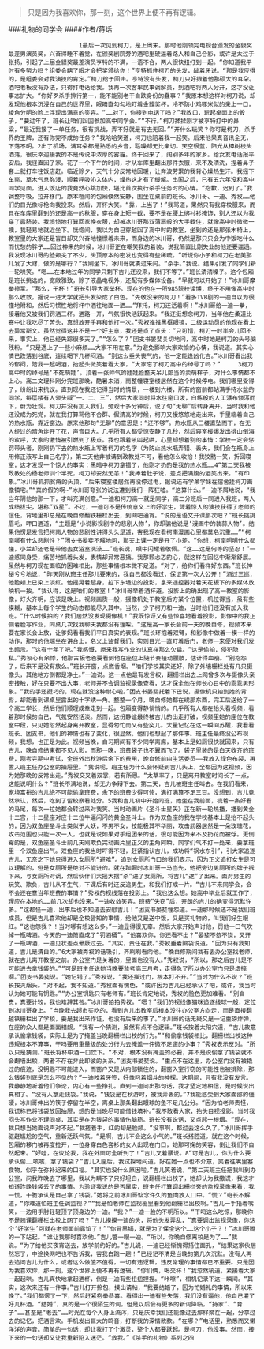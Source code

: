 > 只是因为我喜欢你，那一刻，这个世界上便不再有逻辑。

###礼物的同学会
####作者/蒋话

						1最后一次见到柯刀，是上周末。那时他刚领完电视台颁发的金貘奖最差男演员奖，兴奋得睡不着觉，在颁奖剧院旁的酒吧里硬逼着路人和自己合影，或许是太过于张扬，引起了上届金貘奖最差演员亨特的不满，一语不合，两人很快扭打到一起。“你知道我平时有多努力吗？组委会瞎了眼才会把奖颁给你！”亨特抓住柯刀的头发，龇着牙说。“那是我应得的，是组委会对我演技的肯定。”柯刀给予回击。亨特没有头发，柯刀只好揪着他那硕大的耳朵。酒吧老板没有办法，只得打电话给我。我再一次客串民事调解员，到酒吧将两人分开，这才没让事态扩大。“你好歹杀手排行第一，能不能别老干自跌身份的蠢事？”我原本想这样对柯刀说，却发现他根本沉浸在自己的世界里，眼睛直勾勾地盯着金貘奖杯，冷不防小鸡啄米似的亲上一口，棱角分明的脸上浮现出满意的笑容。“……对了，你接到电话了吗？”我改口，玩起桌面上的骰子，“要过年了，班长让咱们回国参加高中同学会。”“不行。”柯刀揉揉刚才被亨特打中的鼻梁，“最近我接了一单任务，很有挑战，弄不好就是有去无回。”“开什么玩笑？你可是柯刀，杀手界的王牌，还有你完不成的任务？”我哈哈笑道，柯刀也陪着我一起笑。后来他果真音讯全无，下落不明。2出了机场，满耳朵都是熟悉的乡音，聒噪却无比亲切。天空很蓝，阳光从樟树枝头洒落，很庆幸迎接我的不是传说中浓厚的雾霾。终于回来了，阔别多年的家乡。给女友电话报平安后，我径直回了家。花了一个下午的时间，才从车库里翻出那件衣服，来不及清洗，捏着鼻子套上就打车往饭店赶。临近除夕，天气十分反常地回暖，让奔波劳累的我背心燥热生汗。我摇下车窗，草木气息弥漫，顺着呼吸沁入体内，燥热这才有了缓解。出国之后，已有五六年没和高中同学见面，进入饭店的我竟然心跳加快，堪比首次执行杀手任务时的心情。“抱歉，迟到了。”我调整呼吸，拉开移门。原本喧闹的包厢倏然安静，围坐在桌前的班长、冰川哥、一迪、秀衩……他们的目光像标枪向我投来。然后，开怀大笑。“靠，上当了！”我骂道，果然只有我穿校服来，而且在车库里翻到的还是高一的秋服，穿在身上短一截，要不是在腰上绑衬衫掩饰，别人还以为我穿了露脐装。我愤愤地打算回家换衣服，却被冰川哥那双蒲扇般的大手截住，就像高中时微微一拽，我轻易地就近坐下。恍惚间，我以为自己穿越回了高中时的教室，坐到的还是那张木椅上，教室里的大家还是盲目却又兴奋地憧憬着未来，而身边的冰川哥，仍然是那只只会为中饭吃什么而忧愁的胖子……回过神来的时候，冰川哥正在嘲笑我的着装，说我简直比刚失业的他还要邋遢。我发现冰川哥的脸颊尖了不少，头顶原本的密发也变得有些稀疏。“听说你小子和柯刀在老美那儿发了大财，做的是哪行？”我刚坐下，冰川哥就凑过来问。“杀手。”我说。结果引发了同学们新一轮哄笑。“嗯……在本地过年的同学只剩下吉儿还没来，我们不等了。”班长清清嗓子。这个包厢是班长挑选的，宽敞雅致，除了液晶电视外，还配有多媒体设备。“早就可以开始了！”冰川哥摩拳擦掌。“那么，干杯！”班长引导大家举杯。现在的他在一所985院校读博，终于不用像高中时那么收敛，据说一进大学就把头发染成了白色。“先敬没来的柯刀！”看多TVB剧的一迪自以为很懂地附和，然后习惯性地将杯中酒往地面一洒……“拜托，柯刀还活着啊！”冰川哥给一迪一拳，接着他又被我们罚酒三杯。酒路一开，气氛很快活跃起来。“我还挺想念柯刀，当年他在柔道比赛中让我吃尽了苦头，真想放开手再和他打一次。”秀衩推推黑框眼镜，二级运动员的他现在看上去异常斯文。虽然觉得这并不是一个好主意，我还是点了点头：“只可惜，柯刀一时半会儿回不来，事实上，他已经失踪很多天了。”“怎么了？”团支书晏斐关切地问，高中时她是柯刀的头号脑残粉。“只是遇上了一些小麻烦……大家不用在意。”为避免影响大家欢愉的心情，我说道。其实心情已跌落到谷底，连续喝下几杯闷酒。“别这么垂头丧气的，他一定能逢凶化吉。”冰川哥看出我的郁闷，陪我一起喝酒，抬起头微笑着看大家，“大家忘了柯刀高中的绰号了吗？”　　　3柯刀高中时的绰号是‘不死萌娃’。顶着一张帅气的娃娃脸整天吊儿郎当的卖萌样子，对什么事情都不上心。高二文理科刚分完班那晚，酷暑未消，而整幢寝室楼居然在这个时候停电。我们哪里受得了，纷纷出来抗议。直到现在我还记得当时的情景，一楼到六楼，所有的窗前都站满手持水盆的同学，每层楼有人领头喊“一、二、三”，然后大家同时将水往窗口泼，白练般的人工瀑布倾泻而下，蔚为壮观。柯刀并没有加入我们，旁观十多分钟后，说了句“无聊”后转身离开。当时我和他还没成为死党，就在我打算骂他不合群、假清高的时候，柯刀又慢悠悠地走出来，手里端着自己的热水瓶，靠近窗边。原来他那句“无聊”的意思是：“还不够”。热水瓶从三楼直坠而下，在无人经过的暗角炸开了花，声音巨大。几乎所有人都受惊安静了几秒，然后寝室楼爆发出排山倒海的欢呼，大家的激情被引燃到了极点。我也跟着吼叫起哄，心里却想着别的事情：学校一定会惩罚带头者，刚刚扔下去的热水瓶上写着柯刀的名字（为防止热水瓶弄错、丢失，我们会在瓶身上用修正液写上自己名字），第二天他非被请到政教处不可，看他怎么收拾！我狡黠一笑，折回寝室，这才发现一个惊人的事实：黑暗中柯刀拿错了，他刚才扔的是我的热水瓶……4“第二天我被政教处的杨老师训个半死，柯刀却安然无恙！”我捧着肚子说，差点把满腹的酒笑出来。“有印象。”冰川哥抓抓贫瘠的头顶，“后来寝室楼居然再没停过电，据说还有学弟学妹在宿舍挂柯刀画像镇宅。”“真的假的啊~”冰川哥夸张的说法遭到我们一阵狂嘘。“这算什么。”一迪不屑地说，“我当年阴他的那一下，才叫充满创意。”一迪和柯刀高一就是同学，高二分班后一同进入我班，两人成绩拔尖，堪称“双星”。不过，一迪可不是传统意义上的好学生，凭着惊人的演技获得了老师的信任，背地里却总是在晚自修翻铁栅栏出去，到网吧通宵。“说的是语文开课那次吧？”班长挑挑眉毛，呷口酒道，“主题是‘小说影视剧中的悲剧人物’，你却骗他说是‘漫画中的装蒜人物’。结果他愣是发言把柯南人物的悲剧性讲得头头是道，害我现在看柯南漫画心里都莫名沉重……”“柯南哪有什么悲剧性？”团支书晏斐不解地问，那天上课一定是开了小差。“你想，柯南明明什么都懂，小兰却还老是带他去女浴室洗澡……”班长说，眼中闪耀着敬佩。“这……这是何等的坚忍！”一迪感同身受，痛苦地抓着头发，表情却异常恶搞。我那颗忐忑的心，就这样在回忆中渐渐舒展。虽然与柯刀现在面临的困难相比，那些事情根本微不足道。“对了，给你们看样好东西。”班长神秘兮兮地说，“昨天刚从班主任那儿要来的，我自己都没看过，保证第一次大公开！”酒过三巡，他脸颊上已染上淡红。他摇晃着起身，拉下东墙边的投影，拿来遥控器对着天花板下的多媒体放映机一按。“我认得，这是咱们的教室！”冰川哥举着酒杯道。投影上的确出现了高一教室的影像，灯火齐明，应该是晚上。视频画质一般，摄像机处于教室后方某个位置，机位得当，虽有些模糊，基本上每个学生的动态都能尽入其中。当然，少了柯刀和一迪，当时他们还没有加入我班。“什么时候拍的？我们居然没发现摄像机！”我既惊讶又有些惊喜地看着投影，影像中的我正侧着脸写作业，同桌几次找我聊天我都没有理睬。“这是高一家长会前一天的晚自修，视频本来要在家长会上放，让爹妈看看我们平日真实的表现。”班长环抱着双臂，和影像中做着一模一样的动作，那时的他端坐在讲台上，名义上监督我们，实则目光一直盯着后门，老师一来便对我们发出暗示。“这有十年了吧。”我感慨，原来我写作业的认真样那么欠扁。“这是偷拍，侵犯隐私。”秀衩心有余悸，他那古板老爸要看到他在座位上随节奏扭动腰肢，估计得血崩。“别抱怨了，后来不是没有放么。”班长开窗，点燃香烟。“咱们学校其实还好，除了外墙栅栏处有几只摄像头，其他地方倒都是净土。”一迪说。这一点他最有发言权，翻栅栏出去上网曾多次与摄像头亲密接触，好在只要不出大事，老师并不会调监视录像查看，这才保全他在师长心目中的乖乖男形象。“我的手还挺巧的，现在就没这种耐心啦。”团支书晏斐托着下巴说，摄像机只拍到她的背影，却能看到课桌里露出的十字绣一角。整整一个月，晚自修她都在绣那东西，完工后送给了一个高二学长，然后他们顺理成章走到一起。包厢变得静悄悄的。几乎所有人都在抬头看视频，看着那时候的自己，气氛安然恬淡。然而，这份静谧最终被吉儿的出走打破，视频里她的座位在教室中段，只见她忽然起身离开教室，显得匆忙而又有些突兀。大量记忆在这一瞬间苏醒，我看看班长、团支书，他们的神情也有了变化，很显然，他们也想起了那件事。班主任最终没公布视频，我想，也正是为此。视频当晚，自习期间有不少同学离席，基本上是如厕很快就回来，只有吉儿，晚自修结束都不见人影，而那一晚，班费袋子也不翼而飞了。袋子里装的是白天收齐的班费，刚考完期中考试，全班外出秋游后余下的费用，晚自修前由生活委员——我放入绿色布袋，再置入班主任办公室的抽屉里。“我说呢，班主任为什么会怀疑到吉儿头上，全都因为这视频，因为她那晚的反常出走。”秀衩交叉着双掌，若有所思。“太草率了，只是离开教室时间长了一点，这能说明什么？”班长不满地说，却无力争辩下去。第二天，吉儿被班主任叫去。在我们看来，家境富裕的吉儿绝不可能偷拿班费，余下的班费少得可怜，满打满算不足三百。没想到，吉儿竟然承认，然后，吃到了留校察看处分。5我和吉儿初中开始同班，她坐在我前面，梳着一条好看的马尾，每次一拉她都会转过来对我笑。当时动画片《圣斗士星矢》正在新一轮热播，播到黄金十二宫，十二星座对应十二位牛逼闪闪的黄金圣斗士。作为双鱼座的我在学校基本上是抬不起头的，因为双鱼座圣斗士类似于人妖，不男不女，技能极其不华丽，攻击武器居然是一朵玫瑰花，攻击范围也只能一次一人，也就是说如果对手组团来的话，很可能因为来不及扔花而被俘。更倒霉的是，双鱼座圣斗士前几天刚欺负完动画片里正义的主角阿瞬，同学们气不打一处来，要拿班里一个双鱼座出气。双鱼座的我当时吓得不轻，赶紧指认吉儿，成功将“祸水东引”，引大家追逐吉儿，无奈之下她只得进入女厕所“避难”。追到女厕所门口的我们表示，因为正义追打女生是可以理解的，但是女厕所是绝对不能进的。就在踟蹰时冰川哥一马当先，他把旁边男厕所的牌子拆下来，与女厕所对调，然后伙伴们大摇大摆“杀”进了女厕所，将吉儿“逮”了出来。面对男生的玩笑、欺负，吉儿从不生气，下课后有时还反追男生，和我们打成一片。“吉儿不来同学会，会不会还在意当年班费的事情？”秀衩的视线落在投影上。“我也这么想。她高中毕业后就工作了，理应在本地的……前几次却也没来。”一迪收敛笑容。班费“失窃”后，开朗的吉儿的确变得沉默许多。“这都怪一迪，出事后也不知道去安慰吉儿！”团支书晏斐埋怨道。一迪那时候还不是我们班成员，但是吉儿喜欢他却是全校皆知的事情，给他又是送中饭，又是买礼物的，叫我们好生眼红。“这也怨我？！当时哪有想这么多。”一迪显得很无辜。然后大家开始声讨他，罚他一口气吹掉一瓶啤酒。今天的一迪简直成了“罚酒桶”。“他喜欢你，你还看不出？”晏斐不依不饶，又开了一瓶啤酒，一迪见状差点晕厥过去。“其实，责任在我。”秀衩垂着脑袋说道。“因为只有我知道，吉儿是清白的。”6大家被秀衩的话吸引，齐刷刷看向他。“晚自修期间我有去办公室找老师，就在吉儿离开教室之前。办公室门是关着的，里面也没有人。”秀衩说，“所以，那之后吉儿是不可能进去拿钱袋的。”“可是班主任说她当晚要监考高三月考，走得急了所以办公室门只是虚掩啊。”团支书晏斐说。“她记错了。”秀衩说，“我还推过门，根本打不开。”“当时为什么不说？”班长按灭烟头。“对不起，我不知道。”秀衩面有愧色，“或许因为吉儿已经承认了吧，或许，我当时认为她可能有钥匙。”“办公室钥匙只有老师有。”班长肯定地说，秀衩的脸色更加难看。“别自责，真要计较，我也难辞其咎。”冰川哥拍拍秀衩。“嗯？”我们的视线像猫咪追逐线球一般，定位到冰川哥身上。“当晚我去超市买吃的，看到吉儿出教室后根本没往办公室方向走，而是直接翻越铁栅栏出了学校，要是我出来作证，也没有后来的事了。”冰川哥的话无疑又是一记重磅炸弹，在座的众人都是面面相觑。“我有一个猜测，虽然有点不合逻辑。”班长按着太阳穴道，“吉儿故意承认偷拿钱袋，实际上是为了掩盖当晚翻栅栏出校的行为。”“和偷拿钱袋相比，翻栅栏出校这种违规根本不算事，干吗要用重量级的处分行为去掩盖一件微不足道的小事？”秀衩表示反对。“所以只是猜测。”班长将杯中酒一口饮下。“不对，根本没有掩盖的必要，并不是说偷拿了钱袋就不会翻墙出校，两者不存在非此即彼的关系。”团支书晏斐说。“重点不在这里，办公室门没有被撬过的痕迹，没钥匙不可能进入，而窗户又是从内部锁住的，翻窗入室行窃的可能性也被排除，那么钱袋到底是怎么不见的？”一迪咬着牙签，好像叼着烟斗的神探。这期间，只有我没有发言。我静静地听着他们争论，内心有一些挣扎。直到一迪问出那句话，我才坚定地相信，是时候说出真相了。“没有人拿走钱袋。”我说，“钱袋是在秋游时，被我弄丢的。”7我能感受到大家面部的僵硬，冰川哥伸出的筷子停留在半空，离桌上那条翻出眼球的鱼不足几公分。“因为怕老师责怪，我谎称已将钱袋放回抽屉，想的是当晚尽可能借钱填补。”我不敢看大家，抬头目视投影。当时我闷头写作业不理同桌，其实是在为钱袋的事情伤脑筋。班长没有说话，又点起一根烟。“现在，我只想当她面说声对不起。”我搓着手，红的却是脸颊。“没事啊，都过去这么久了。”冰川哥挥手驱赶尴尬的空气，重新活跃气氛。“是啊，吉儿不会这么小气的。”班长搭腔道。就在这个时候，包厢的移门被再度拉开，一位身穿白色套衫的女人出现在门口，她那可掬的笑容，倒让我们不自然起来。“好哇，在议论我，我在外面可全听到了！”吉儿叉着腰说。8“可是吉儿，你为什么要承认偷……咳咳，拿了钱袋？”吉儿入座后，我试探地问道，好在她一点也不介意，笑着往嘴里塞食物，似乎在弥补迟来的口福。“其实也没什么原因啦。”吉儿笑着说，“第二天班主任把我叫到办公室，问我昨晚去了哪里，我以为瞒不了只好坦白，说翻栅栏出校了，她却认为我撒谎，我这才知道昨晚钱袋丢了的事情。为验证我说的是否属实，班主任打算调出栅栏旁的监视录像来看，我一慌，干脆承认是自己拿了钱袋。”她将之前冰川哥惦念许久的鱼肉放入口中。“慌？”班长不解道，“你难道怕班主任调监视？”“我是怕老师在监视器里看到他翻栅栏出校啊。”吉儿一手捂着嘴笑，一边用手肘轻轻顶了顶身边的一迪。“我？”一迪一脸的不明所以。“干吗这么吃惊，那晚你不是翘课翻栅栏出校上网了吗？”吉儿摸摸一迪的头，将他头发弄乱，“真要调出监视录像，你这个‘好学生’可就在老师面前露馅了！”“你背黑锅，就是为了保全这个……这个小子？！”冰川哥腾的一下站起。“谁让我那时喜欢他。”吉儿瞥一眼一迪。“所以，你晚自修离校是为了……”我说。“为了给他买夜宵送去，放学前约好的。”吉儿说，一迪已经惭愧得捂住面孔，“结果这家伙居然忘了，中途换网吧也不告诉我，害我白跑一趟！”已经记不清是当晚的第几次沉默。没有人再去追问吉儿为什么，或者这么做值不值得，一切有违逻辑，违反常理的事情都已不重要。只是因为我喜欢你，那一刻，这个世界上便不再有逻辑。“你们俩，喝交杯！”我忽然吼道，紧接着大家一起起哄。吉儿爽快地拿起酒杯，倒是一迪有些扭扭捏捏。“咔嚓”，相机记录下这一瞬间。“其实，这次来还有一件事。”吉儿打开拎包，摸出请帖，“我要结婚了，因为忙婚礼的事情，所以来晚了。”我们都愣了一下，然后赶紧抱拳恭喜。看得出一迪有些失落，我们没有逼他，他自己灌了好几杯酒。“结婚”，真的是一个很陌生的词，但是以后会有更多的新词降临，“持家”、“育子”……甚至是“老去”……时光在每个人身上流泻，只是庆幸我们还能像过去那样聚在一起，分享过去的记忆，把酒言欢。手机发出巨大的鸣音，打断我的深情款款。“在哪？”电话里，熟悉而又懒洋洋的声音。简单的一句话，却让我打了个激灵，整个人都要跃起。是柯刀，他没事。然而，接下来的一句话却又让我重新陷入迷茫。“救我。”《杀手的礼物》系列之四			  		